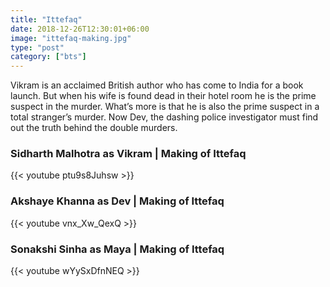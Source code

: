 ```yaml
---
title: "Ittefaq"
date: 2018-12-26T12:30:01+06:00
image: "ittefaq-making.jpg"
type: "post"
category: ["bts"]
---
```


Vikram is an acclaimed British author who has come to India for a book launch. But when his wife is found dead in their hotel room he is the prime suspect in the murder. What’s more is that he is also the prime suspect in a total stranger’s murder. Now Dev, the dashing police investigator must find out the truth behind the double murders.


<h3>Sidharth Malhotra as Vikram | Making of Ittefaq</h3>

{{< youtube ptu9s8Juhsw >}}

<h3>Akshaye Khanna as Dev | Making of Ittefaq</h3>

{{< youtube vnx_Xw_QexQ >}}

<h3>Sonakshi Sinha as Maya | Making of Ittefaq</h3>

{{< youtube wYySxDfnNEQ >}}
